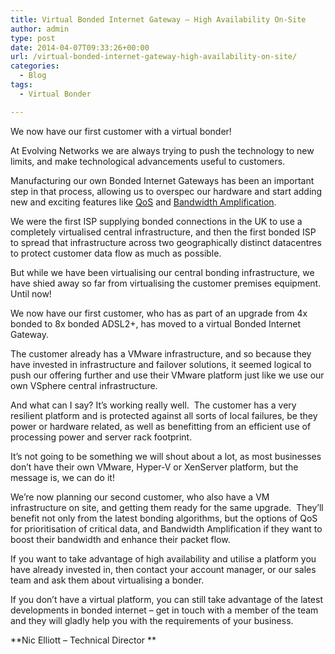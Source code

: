 ```yaml
---
title: Virtual Bonded Internet Gateway – High Availability On-Site
author: admin
type: post
date: 2014-04-07T09:33:26+00:00
url: /virtual-bonded-internet-gateway-high-availability-on-site/
categories:
  - Blog
tags:
  - Virtual Bonder

---
```

We now have our first customer with a virtual bonder!

At Evolving Networks we are always trying to push the technology to new limits, and make technological advancements useful to customers.

Manufacturing our own Bonded Internet Gateways has been an important step in that process, allowing us to overspec our hardware and start adding new and exciting features like <a href="/qos-benefits-more-than-just-voip-and-terminal-services" target="_blank">QoS</a> and <a href="/bandwidth-amplification/introducing-bandwidth-amplification" target="_blank">Bandwidth Amplification</a>.

We were the first ISP supplying bonded connections in the UK to use a completely virtualised central infrastructure, and then the first bonded ISP to spread that infrastructure across two geographically distinct datacentres to protect customer data flow as much as possible.

But while we have been virtualising our central bonding infrastructure, we have shied away so far from virtualising the customer premises equipment.  Until now!

We now have our first customer, who has as part of an upgrade from 4x bonded to 8x bonded ADSL2+, has moved to a virtual Bonded Internet Gateway.

The customer already has a VMware infrastructure, and so because they have invested in infrastructure and failover solutions, it seemed logical to push our offering further and use their VMware platform just like we use our own VSphere central infrastructure.

And what can I say? It’s working really well.  The customer has a very resilient platform and is protected against all sorts of local failures, be they power or hardware related, as well as benefitting from an efficient use of processing power and server rack footprint.

It’s not going to be something we will shout about a lot, as most businesses don’t have their own VMware, Hyper-V or XenServer platform, but the message is, we can do it!

We’re now planning our second customer, who also have a VM infrastructure on site, and getting them ready for the same upgrade.  They’ll benefit not only from the latest bonding algorithms, but the options of QoS for prioritisation of critical data, and Bandwidth Amplification if they want to boost their bandwidth and enhance their packet flow.

If you want to take advantage of high availability and utilise a platform you have already invested in, then contact your account manager, or our sales team and ask them about virtualising a bonder.

If you don’t have a virtual platform, you can still take advantage of the latest developments in bonded internet – get in touch with a member of the team and they will gladly help you with the requirements of your business.

**Nic Elliott &#8211; Technical Director **